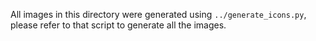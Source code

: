 All images in this directory were generated using `../generate_icons.py`, please refer to that script to generate all the images.